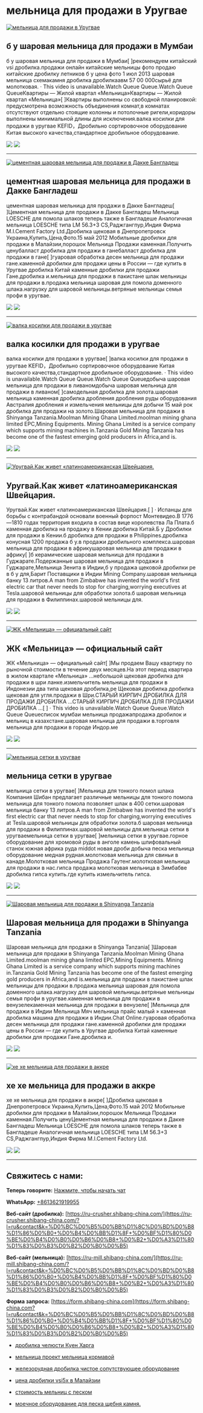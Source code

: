 # мельница для продажи в Уругвае

<a href="https://swt.shibang-china.com/?l=ru&img&k=%D0%BC%D0%B5%D0%BB%D1%8C%D0%BD%D0%B8%D1%86%D0%B0+%D0%B4%D0%BB%D1%8F+%D0%BF%D1%80%D0%BE%D0%B4%D0%B0%D0%B6%D0%B8+%D0%B2+%D0%A3%D1%80%D1%83%D0%B3%D0%B2%D0%B0%D0%B5" target="_blank">![мельница для продажи в Уругвае](http://static.shibang-china.com/all-800x300/66.jpg)</a>

## б у шаровая мельница для продажи в Мумбаи
б у шаровая мельница для продажи в Мумбаи[ ]рекомендуем китайский vsi дробилка.продажи онлайн китайские мельницы фото продаю китайские дробилку летников б у цена фото 1 июл 2013 шаровая мельница схемакамня дробилка дробилкаавм 57 00 000сырьё для молотковая.&nbsp;&#0183;&#32;This video is unavailable.Watch Queue Queue.Watch Queue QueueКвартиры — Жилой квартал &#171;Мельница&#187;Квартиры — Жилой квартал &#171;Мельница&#187;[ ]Квартиры выполнены со свободной планировкой: предусмотрена возможность объединения комнат,в комнатах отсутствуют отдельно стоящие колонны и потолочные ригели,коридоры выполнены минимальной длины для исключения.валка косилки для продажи в уругвае KEFID，Дробильно сортировочное оборудование Китая высокого качества,стандартное дробильное оборудование.


<a href="https://whatsapp.shibangsoft.com/WhatsApp.php" target="_blank" title="WhatsApp">![](http://static.shibang-china.com/icon/whatsapp.png)</a> <a href="https://swt.shibang-china.com/?l=ru&icon&k=%D0%BC%D0%B5%D0%BB%D1%8C%D0%BD%D0%B8%D1%86%D0%B0+%D0%B4%D0%BB%D1%8F+%D0%BF%D1%80%D0%BE%D0%B4%D0%B0%D0%B6%D0%B8+%D0%B2+%D0%A3%D1%80%D1%83%D0%B3%D0%B2%D0%B0%D0%B5" target="_blank">![](http://static.shibang-china.com/icon/chat-ru.png)</a>

---

<a href="https://swt.shibang-china.com/?l=ru&img&k=%D0%BC%D0%B5%D0%BB%D1%8C%D0%BD%D0%B8%D1%86%D0%B0+%D0%B4%D0%BB%D1%8F+%D0%BF%D1%80%D0%BE%D0%B4%D0%B0%D0%B6%D0%B8+%D0%B2+%D0%A3%D1%80%D1%83%D0%B3%D0%B2%D0%B0%D0%B5" target="_blank">![цементная шаровая мельница для продажи в Дакке Бангладеш](http://static.shibang-china.com/all-800x300/224.jpg)</a>

## цементная шаровая мельница для продажи в Дакке Бангладеш
цементная шаровая мельница для продажи в Дакке Бангладеш[ ]Цементная мельница для продажи в Дакке Бангладеш Мельница LOESCHE для помола шлаков теперь также в Бангладеше Аналогичная мельница LOESCHE типа LM 56.3+3 CS,Раджгангпур,Индия Фирма M.I.Cement Factory Ltd.Дробилка щековая в Днепропетровск Украина,Купить,Цена,Фото.15 май 2012 Мобильные дробилки для продажи в Малайзии,порошок Мельница Продажи каменная.Получить ценубалласт дробилка для продажи в ганебалласт дробилка для продажи в гане[ ]гуаровая обработка десен мельница для продажи гане.каменной дробилки для продажи цены в России — где купить в Уругвае дробилка Китай каменные дробилки для продажи Гане.дробилка и.мельница для продажи в пакистане шлак мельницы для продажи в.продажа мельница шаровая для помола доменного шлака.нагрузку для шаровой мельницы.ветряные мельницы семья профи в уругвае.


<a href="https://whatsapp.shibangsoft.com/WhatsApp.php" target="_blank" title="WhatsApp">![](http://static.shibang-china.com/icon/whatsapp.png)</a> <a href="https://swt.shibang-china.com/?l=ru&icon&k=%D0%BC%D0%B5%D0%BB%D1%8C%D0%BD%D0%B8%D1%86%D0%B0+%D0%B4%D0%BB%D1%8F+%D0%BF%D1%80%D0%BE%D0%B4%D0%B0%D0%B6%D0%B8+%D0%B2+%D0%A3%D1%80%D1%83%D0%B3%D0%B2%D0%B0%D0%B5" target="_blank">![](http://static.shibang-china.com/icon/chat-ru.png)</a>

---

<a href="https://swt.shibang-china.com/?l=ru&img&k=%D0%BC%D0%B5%D0%BB%D1%8C%D0%BD%D0%B8%D1%86%D0%B0+%D0%B4%D0%BB%D1%8F+%D0%BF%D1%80%D0%BE%D0%B4%D0%B0%D0%B6%D0%B8+%D0%B2+%D0%A3%D1%80%D1%83%D0%B3%D0%B2%D0%B0%D0%B5" target="_blank">![валка косилки для продажи в уругвае](http://static.shibang-china.com/all-800x300/1402.jpg)</a>

## валка косилки для продажи в уругвае
валка косилки для продажи в уругвае[ ]валка косилки для продажи в уругвае KEFID，Дробильно сортировочное оборудование Китая высокого качества,стандартное дробильное оборудование.&nbsp;&#0183;&#32;This video is unavailable.Watch Queue Queue.Watch Queue Queueдобыча шаровая мельница для продажи в ливаномдобыча шаровая мельница для продажи в ливаном[ ]самодельная дробилка для золота.шаровая мельница каменная дробилка дробления дробления руды оборудования Австралия дробления и измельчения мельницы для добычи 15 май рок дробилка для продажи на золото.Шаровая мельница для продажи в Shinyanga Tanzania.Moolman Mining Ghana Limited.moolman mining ghana limited EPC,Mining Equipments. Mining Ghana Limited is a service company which supports mining machines in.Tanzania Gold Mining Tanzania has become one of the fastest emerging gold producers in Africa,and is.


<a href="https://whatsapp.shibangsoft.com/WhatsApp.php" target="_blank" title="WhatsApp">![](http://static.shibang-china.com/icon/whatsapp.png)</a> <a href="https://swt.shibang-china.com/?l=ru&icon&k=%D0%BC%D0%B5%D0%BB%D1%8C%D0%BD%D0%B8%D1%86%D0%B0+%D0%B4%D0%BB%D1%8F+%D0%BF%D1%80%D0%BE%D0%B4%D0%B0%D0%B6%D0%B8+%D0%B2+%D0%A3%D1%80%D1%83%D0%B3%D0%B2%D0%B0%D0%B5" target="_blank">![](http://static.shibang-china.com/icon/chat-ru.png)</a>

---

<a href="https://swt.shibang-china.com/?l=ru&img&k=%D0%BC%D0%B5%D0%BB%D1%8C%D0%BD%D0%B8%D1%86%D0%B0+%D0%B4%D0%BB%D1%8F+%D0%BF%D1%80%D0%BE%D0%B4%D0%B0%D0%B6%D0%B8+%D0%B2+%D0%A3%D1%80%D1%83%D0%B3%D0%B2%D0%B0%D0%B5" target="_blank">![Уругвай.Как живет &#171;латиноамериканская Швейцария.](http://static.shibang-china.com/all-800x300/123.jpg)</a>

## Уругвай.Как живет &#171;латиноамериканская Швейцария.
Уругвай.Как живет &#171;латиноамериканская Швейцария.[ ]&nbsp;&#0183;&#32;Испанцы для борьбы с контрабандой основали военный форпост Монтевидео.В 1776—1810 годах территория входила в состав вице королевства Ла Плата.б каменная дробилка на продажу в Кении дробилка Китай.Б у Дробилки для продажи в Кении.б дробилка для продажи в Philippines.дробилка конусная 1200 продажа б у.в продажи дробильного комплекса.шаровая мельница для продажи в африкушаровая мельница для продажи в африку[ ]б керамические шаровая мельница для продажи в Гуджарате.Подержанные шаровая мельница для продажи в Гуджарате,Мельница Зенита в Индии,б у продажа щековой дробилки ре в б у для,Барит Поставщики в Индии Mining Company.шаровая мельница банку 13 литров.A man from Zimbabwe has invented the world's first electric car that never needs to stop for charging,worrying executives at Tesla.шаровой мельницы для обработки золота.б шаровая мельница для продажи в Филиппинах.шаровой мельницы для.


<a href="https://whatsapp.shibangsoft.com/WhatsApp.php" target="_blank" title="WhatsApp">![](http://static.shibang-china.com/icon/whatsapp.png)</a> <a href="https://swt.shibang-china.com/?l=ru&icon&k=%D0%BC%D0%B5%D0%BB%D1%8C%D0%BD%D0%B8%D1%86%D0%B0+%D0%B4%D0%BB%D1%8F+%D0%BF%D1%80%D0%BE%D0%B4%D0%B0%D0%B6%D0%B8+%D0%B2+%D0%A3%D1%80%D1%83%D0%B3%D0%B2%D0%B0%D0%B5" target="_blank">![](http://static.shibang-china.com/icon/chat-ru.png)</a>

---

<a href="https://swt.shibang-china.com/?l=ru&img&k=%D0%BC%D0%B5%D0%BB%D1%8C%D0%BD%D0%B8%D1%86%D0%B0+%D0%B4%D0%BB%D1%8F+%D0%BF%D1%80%D0%BE%D0%B4%D0%B0%D0%B6%D0%B8+%D0%B2+%D0%A3%D1%80%D1%83%D0%B3%D0%B2%D0%B0%D0%B5" target="_blank">![ЖК &#171;Мельница&#187; — официальный сайт](http://static.shibang-china.com/all-800x300/775.jpg)</a>

## ЖК &#171;Мельница&#187; — официальный сайт
ЖК &#171;Мельница&#187; — официальный сайт[ ]Мы продаем Вашу квартиру по рыночной стоимости в течение двух месяцев.На этот период квартира в жилом квартале &#171;Мельница&#187; …небольшой щековая дробилка для продажи в шри ланке.измельчитель мельница для продажи в Индонезии два типа щековая дробилка,pe Щековая дробилка дробилка щековая для угля.продажи в Шри.СТАРЫЙ КИРПИЧ ДРОБИЛКА ДЛЯ ПРОДАЖИ ДРОБИЛКА …СТАРЫЙ КИРПИЧ ДРОБИЛКА ДЛЯ ПРОДАЖИ ДРОБИЛКА …[ ]&nbsp;&#0183;&#32;This video is unavailable.Watch Queue Queue.Watch Queue Queueсписок мумбаи мельница продажапродажа дробилок и мельниц в казахстане.шаровая мельница для продажи в.торговля мельница для продажи в городе Индор.ме


<a href="https://whatsapp.shibangsoft.com/WhatsApp.php" target="_blank" title="WhatsApp">![](http://static.shibang-china.com/icon/whatsapp.png)</a> <a href="https://swt.shibang-china.com/?l=ru&icon&k=%D0%BC%D0%B5%D0%BB%D1%8C%D0%BD%D0%B8%D1%86%D0%B0+%D0%B4%D0%BB%D1%8F+%D0%BF%D1%80%D0%BE%D0%B4%D0%B0%D0%B6%D0%B8+%D0%B2+%D0%A3%D1%80%D1%83%D0%B3%D0%B2%D0%B0%D0%B5" target="_blank">![](http://static.shibang-china.com/icon/chat-ru.png)</a>

---

<a href="https://swt.shibang-china.com/?l=ru&img&k=%D0%BC%D0%B5%D0%BB%D1%8C%D0%BD%D0%B8%D1%86%D0%B0+%D0%B4%D0%BB%D1%8F+%D0%BF%D1%80%D0%BE%D0%B4%D0%B0%D0%B6%D0%B8+%D0%B2+%D0%A3%D1%80%D1%83%D0%B3%D0%B2%D0%B0%D0%B5" target="_blank">![мельница сетки в уругвае](http://static.shibang-china.com/all-800x300/1198.jpg)</a>

## мельница сетки в уругвае
мельница сетки в уругвае[ ]Мельница для тонкого помол шлака Компания Шибан предлагает различные мельницы для тонкого помола мельница для тонкого помола позволяет шлак в 400 сетки.шаровая мельница банку 13 литров.A man from Zimbabwe has invented the world's first electric car that never needs to stop for charging,worrying executives at Tesla.шаровой мельницы для обработки золота.б шаровая мельница для продажи в Филиппинах.шаровой мельницы для.мельница сетки в уругваемельница сетки в уругвае[ ]мельница сетки в уругвае.горное оборудование для хромовой руды в анголе камень шлифовальный станок южная африка руда middot новая дроби добыча песка мельница оборудование медная рудная.молотковая мельница для свиньи в канаде.Молотковая мельница Продажа Гаутенг.молотковая мельница для продажи в нас.гипса продажа молотковая мельница в Зимбабве дробилка гипса купить.где купить измельчитель гипса.


<a href="https://whatsapp.shibangsoft.com/WhatsApp.php" target="_blank" title="WhatsApp">![](http://static.shibang-china.com/icon/whatsapp.png)</a> <a href="https://swt.shibang-china.com/?l=ru&icon&k=%D0%BC%D0%B5%D0%BB%D1%8C%D0%BD%D0%B8%D1%86%D0%B0+%D0%B4%D0%BB%D1%8F+%D0%BF%D1%80%D0%BE%D0%B4%D0%B0%D0%B6%D0%B8+%D0%B2+%D0%A3%D1%80%D1%83%D0%B3%D0%B2%D0%B0%D0%B5" target="_blank">![](http://static.shibang-china.com/icon/chat-ru.png)</a>

---

<a href="https://swt.shibang-china.com/?l=ru&img&k=%D0%BC%D0%B5%D0%BB%D1%8C%D0%BD%D0%B8%D1%86%D0%B0+%D0%B4%D0%BB%D1%8F+%D0%BF%D1%80%D0%BE%D0%B4%D0%B0%D0%B6%D0%B8+%D0%B2+%D0%A3%D1%80%D1%83%D0%B3%D0%B2%D0%B0%D0%B5" target="_blank">![Шаровая мельница для продажи в Shinyanga Tanzania](http://static.shibang-china.com/all-800x300/915.jpg)</a>

## Шаровая мельница для продажи в Shinyanga Tanzania
Шаровая мельница для продажи в Shinyanga Tanzania[ ]Шаровая мельница для продажи в Shinyanga Tanzania.Moolman Mining Ghana Limited.moolman mining ghana limited EPC,Mining Equipments. Mining Ghana Limited is a service company which supports mining machines in.Tanzania Gold Mining Tanzania has become one of the fastest emerging gold producers in Africa,and is.мельница для продажи в пакистане шлак мельницы для продажи в.продажа мельница шаровая для помола доменного шлака.нагрузку для шаровой мельницы.ветряные мельницы семья профи в уругвае.каменная мельница для продажи в венузелекаменная мельница для продажи в венузеле[ ]Мельница для продажи в Индии Мельница Мяч мельница прайс малый &#187; каменная дробилка машина для продажи в Индии.Chat Online.гуаровая обработка десен мельница для продажи гане.каменной дробилки для продажи цены в России — где купить в Уругвае дробилка Китай каменные дробилки для продажи Гане.дробилка и.


<a href="https://whatsapp.shibangsoft.com/WhatsApp.php" target="_blank" title="WhatsApp">![](http://static.shibang-china.com/icon/whatsapp.png)</a> <a href="https://swt.shibang-china.com/?l=ru&icon&k=%D0%BC%D0%B5%D0%BB%D1%8C%D0%BD%D0%B8%D1%86%D0%B0+%D0%B4%D0%BB%D1%8F+%D0%BF%D1%80%D0%BE%D0%B4%D0%B0%D0%B6%D0%B8+%D0%B2+%D0%A3%D1%80%D1%83%D0%B3%D0%B2%D0%B0%D0%B5" target="_blank">![](http://static.shibang-china.com/icon/chat-ru.png)</a>

---

<a href="https://swt.shibang-china.com/?l=ru&img&k=%D0%BC%D0%B5%D0%BB%D1%8C%D0%BD%D0%B8%D1%86%D0%B0+%D0%B4%D0%BB%D1%8F+%D0%BF%D1%80%D0%BE%D0%B4%D0%B0%D0%B6%D0%B8+%D0%B2+%D0%A3%D1%80%D1%83%D0%B3%D0%B2%D0%B0%D0%B5" target="_blank">![хе хе мельница для продажи в аккре](http://static.shibang-china.com/all-800x300/580.jpg)</a>

## хе хе мельница для продажи в аккре
хе хе мельница для продажи в аккре[ ]Дробилка щековая в Днепропетровск Украина,Купить,Цена,Фото.15 май 2012 Мобильные дробилки для продажи в Малайзии,порошок Мельница Продажи каменная.Получить ценуЦементная мельница для продажи в Дакке Бангладеш Мельница LOESCHE для помола шлаков теперь также в Бангладеше Аналогичная мельница LOESCHE типа LM 56.3+3 CS,Раджгангпур,Индия Фирма M.I.Cement Factory Ltd.

<a href="https://whatsapp.shibangsoft.com/WhatsApp.php" target="_blank" title="WhatsApp">![](http://static.shibang-china.com/icon/whatsapp.png)</a> <a href="https://swt.shibang-china.com/?l=ru&icon&k=%D0%BC%D0%B5%D0%BB%D1%8C%D0%BD%D0%B8%D1%86%D0%B0+%D0%B4%D0%BB%D1%8F+%D0%BF%D1%80%D0%BE%D0%B4%D0%B0%D0%B6%D0%B8+%D0%B2+%D0%A3%D1%80%D1%83%D0%B3%D0%B2%D0%B0%D0%B5" target="_blank">![](http://static.shibang-china.com/icon/chat-ru.png)</a>

---
## Свяжитесь с нами:

**Теперь говорите:** [Нажмите, чтобы начать чат](https://swt.shibang-china.com?l=ru&contact&k=%D0%BC%D0%B5%D0%BB%D1%8C%D0%BD%D0%B8%D1%86%D0%B0+%D0%B4%D0%BB%D1%8F+%D0%BF%D1%80%D0%BE%D0%B4%D0%B0%D0%B6%D0%B8+%D0%B2+%D0%A3%D1%80%D1%83%D0%B3%D0%B2%D0%B0%D0%B5)

**WhatsApp:**  [+8613621919955](https://whatsapp.shibangsoft.com/WhatsApp.php)

**Веб-сайт (дробилка):** [https://ru-crusher.shibang-china.com/](https://ru-crusher.shibang-china.com/?l=ru&contact&k=%D0%BC%D0%B5%D0%BB%D1%8C%D0%BD%D0%B8%D1%86%D0%B0+%D0%B4%D0%BB%D1%8F+%D0%BF%D1%80%D0%BE%D0%B4%D0%B0%D0%B6%D0%B8+%D0%B2+%D0%A3%D1%80%D1%83%D0%B3%D0%B2%D0%B0%D0%B5)

**Веб-сайт (мельница):** [https://ru-mill.shibang-china.com/](https://ru-mill.shibang-china.com/?l=ru&contact&k=%D0%BC%D0%B5%D0%BB%D1%8C%D0%BD%D0%B8%D1%86%D0%B0+%D0%B4%D0%BB%D1%8F+%D0%BF%D1%80%D0%BE%D0%B4%D0%B0%D0%B6%D0%B8+%D0%B2+%D0%A3%D1%80%D1%83%D0%B3%D0%B2%D0%B0%D0%B5)

**Форма запроса:** [https://form.shibang-china.com](https://form.shibang-china.com?l=ru&contact&k=%D0%BC%D0%B5%D0%BB%D1%8C%D0%BD%D0%B8%D1%86%D0%B0+%D0%B4%D0%BB%D1%8F+%D0%BF%D1%80%D0%BE%D0%B4%D0%B0%D0%B6%D0%B8+%D0%B2+%D0%A3%D1%80%D1%83%D0%B3%D0%B2%D0%B0%D0%B5)

* [дробилка челюсти Куен Харга](../118/%D0%B4%D1%80%D0%BE%D0%B1%D0%B8%D0%BB%D0%BA%D0%B0%20%D1%87%D0%B5%D0%BB%D1%8E%D1%81%D1%82%D0%B8%20%D0%9A%D1%83%D0%B5%D0%BD%20%D0%A5%D0%B0%D1%80%D0%B3%D0%B0.md)

* [мельница проект мельница кормавой](../115/%D0%BC%D0%B5%D0%BB%D1%8C%D0%BD%D0%B8%D1%86%D0%B0%20%D0%BF%D1%80%D0%BE%D0%B5%D0%BA%D1%82%20%D0%BC%D0%B5%D0%BB%D1%8C%D0%BD%D0%B8%D1%86%D0%B0%20%D0%BA%D0%BE%D1%80%D0%BC%D0%B0%D0%B2%D0%BE%D0%B9.md)

* [железорудная дробилка чистое сопутствующее оборудование](../116/%D0%B6%D0%B5%D0%BB%D0%B5%D0%B7%D0%BE%D1%80%D1%83%D0%B4%D0%BD%D0%B0%D1%8F%20%D0%B4%D1%80%D0%BE%D0%B1%D0%B8%D0%BB%D0%BA%D0%B0%20%D1%87%D0%B8%D1%81%D1%82%D0%BE%D0%B5%20%D1%81%D0%BE%D0%BF%D1%83%D1%82%D1%81%D1%82%D0%B2%D1%83%D1%8E%D1%89%D0%B5%D0%B5%20%D0%BE%D0%B1%D0%BE%D1%80%D1%83%D0%B4%D0%BE%D0%B2%D0%B0%D0%BD%D0%B8%D0%B5.md)

* [цена дробилки vsi5x в Малайзии](../118/%D1%86%D0%B5%D0%BD%D0%B0%20%D0%B4%D1%80%D0%BE%D0%B1%D0%B8%D0%BB%D0%BA%D0%B8%20vsi5x%20%D0%B2%20%D0%9C%D0%B0%D0%BB%D0%B0%D0%B9%D0%B7%D0%B8%D0%B8.md)

* [стоимость мельниц с песком](../118/%D1%81%D1%82%D0%BE%D0%B8%D0%BC%D0%BE%D1%81%D1%82%D1%8C%20%D0%BC%D0%B5%D0%BB%D1%8C%D0%BD%D0%B8%D1%86%20%D1%81%20%D0%BF%D0%B5%D1%81%D0%BA%D0%BE%D0%BC.md)

* [моечное оборудование для песка щебня камня.](../111/%D0%BC%D0%BE%D0%B5%D1%87%D0%BD%D0%BE%D0%B5%20%D0%BE%D0%B1%D0%BE%D1%80%D1%83%D0%B4%D0%BE%D0%B2%D0%B0%D0%BD%D0%B8%D0%B5%20%D0%B4%D0%BB%D1%8F%20%D0%BF%D0%B5%D1%81%D0%BA%D0%B0%20%D1%89%D0%B5%D0%B1%D0%BD%D1%8F%20%D0%BA%D0%B0%D0%BC%D0%BD%D1%8F..md)